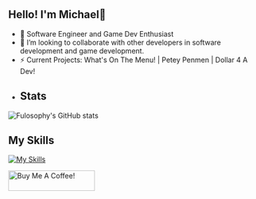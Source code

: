 ## Hello! I'm Michael👋 

- 🌱 Software Engineer and Game Dev Enthusiast
- 👯 I’m looking to collaborate with other developers in software development and game development.
- ⚡ Current Projects: What's On The Menu! | Petey Penmen | Dollar 4 A Dev!
- ## Stats
![Fulosophy's GitHub stats](https://github-readme-stats.vercel.app/api?username=Fulosophy&show_icons=true&theme=dark&count_private=true&radfasf&ara)
## My Skills
[![My Skills](https://skillicons.dev/icons?i=aws,py,ts,js,cs,cpp,java,unreal,discord,bots,docker,django,dotnet,git,html,linkedin,linux,mongodb,nextjs,react,nodejs,postgres,postman,prisma,tailwind,&perline=12)]()

<a href="https://www.buymeacoffee.com/Fulosophy" target="_blank"><img src="https://cdn.buymeacoffee.com/buttons/default-blue.png" alt="Buy Me A Coffee!" height="41" width="174"></a>
